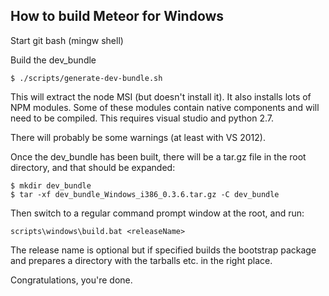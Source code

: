 How to build Meteor for Windows
-------------------------------

Start git bash (mingw shell)

Build the dev_bundle
```
$ ./scripts/generate-dev-bundle.sh

```
This will extract the node MSI (but doesn't install it).
It also installs lots of NPM modules.
Some of these modules contain native components and will need
to be compiled. This requires visual studio and python 2.7.

There will probably be some warnings (at least with VS 2012).

Once the dev_bundle has been built, there will be a tar.gz file in the root
 directory, and that should be expanded:
```
$ mkdir dev_bundle
$ tar -xf dev_bundle_Windows_i386_0.3.6.tar.gz -C dev_bundle
```

Then switch to a regular command prompt window at the root, and run:
```
scripts\windows\build.bat <releaseName>
```

The release name is optional but if specified builds the bootstrap package
and prepares a directory with the tarballs etc. in the right place.

Congratulations, you're done.
